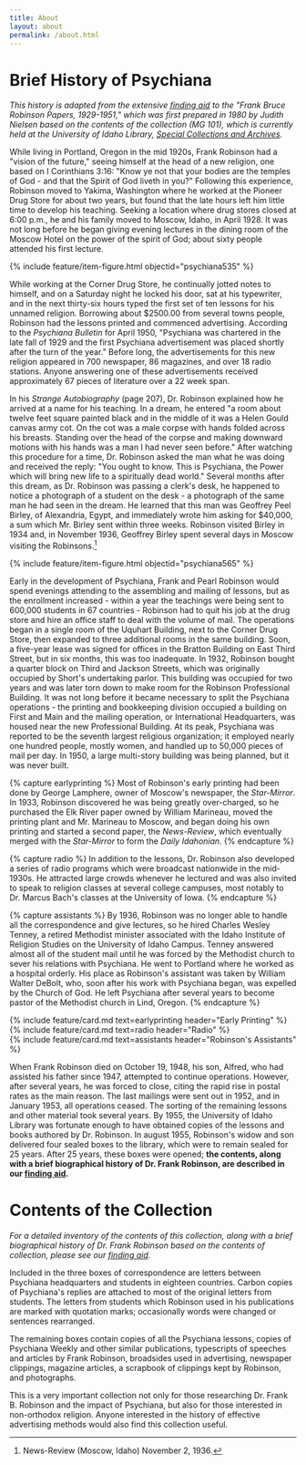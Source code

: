 ```yaml
---
title: About
layout: about
permalink: /about.html
---
```


# Brief History of Psychiana

*This history is adapted from the extensive [finding aid](http://archiveswest.orbiscascade.org/ark:/80444/xv97133/op=fstyle.aspx?t=k&q=) to the "Frank Bruce Robinson Papers, 1929-1951," which was first prepared in 1980 by Judith Nielsen based on the contents of the collection (MG 101), which is currently held at the University of Idaho Library, [Special Collections and Archives](https://www.lib.uidaho.edu/special-collections/).*

While living in Portland, Oregon in the mid 1920s, Frank Robinson had a "vision of the future," seeing himself at the head of a new religion, one based on I Corinthians 3:16: "Know ye not that your bodies are the temples of God - and that the Spirit of God liveth in you?" Following this experience, Robinson moved to Yakima, Washington where he worked at the Pioneer Drug Store for about two years, but found that the late hours left him little time to develop his teaching. Seeking a location where drug stores closed at 6:00 p.m., he and his family moved to Moscow, Idaho, in April 1928. It was not long before he began giving evening lectures in the dining room of the Moscow Hotel on the power of the spirit of God; about sixty people attended his first lecture.

{% include feature/item-figure.html objectid="psychiana535" %}

While working at the Corner Drug Store, he continually jotted notes to himself, and on a Saturday night he locked his door, sat at his typewriter, and in the next thirty-six hours typed the first set of ten lessons for his unnamed religion. Borrowing about $2500.00 from several towns people, Robinson had the lessons printed and commenced advertising. According to the *Psychiana Bulletin* for April 1950, "Psychiana was chartered in the late fall of 1929 and the first Psychiana advertisement was placed shortly after the turn of the year." 
Before long, the advertisements for this new religion appeared in 700 newspaper, 86 magazines, and over 18 radio stations. Anyone answering one of these advertisements received approximately 67 pieces of literature over a 22 week span. 

In his *Strange Autobiography* (page 207), Dr. Robinson explained how he arrived at a name for his teaching. In a dream, he entered "a room about twelve feet square painted black and in the middle of it was a Helen Gould canvas army cot. On the cot was a male corpse with hands folded across his breasts. Standing over the head of the corpse and making downward motions with his hands was a man I had never seen before." After watching this procedure for a time, Dr. Robinson asked the man what he was doing and received the reply: "You ought to know. This is Psychiana, the Power which will bring new life to a spiritually dead world." Several months after this dream, as Dr. Robinson was passing a clerk's desk, he happened to notice a photograph of a student on the desk - a photograph of the same man he had seen in the dream. He learned that this man was Geoffrey Peel Birley, of Alexandria, Egypt, and immediately wrote him asking for $40,000, a sum which Mr. Birley sent within three weeks.
Robinson visited Birley in 1934 and, in November 1936, Geoffrey Birley spent several days in Moscow visiting the Robinsons.[^1]

{% include feature/item-figure.html objectid="psychiana565" %}

Early in the development of Psychiana, Frank and Pearl Robinson would spend evenings attending to the assembling and mailing of lessons, but as the enrollment increased - within a year the teachings were being sent to 600,000 students in 67 countries - Robinson had to quit his job at the drug store and hire an office staff to deal with the volume of mail. The operations began in a single room of the Uquhart Building, next to the Corner Drug Store, then expanded to three additional rooms in the same building. Soon, a five-year lease was signed for offices in the Bratton Building on East Third Street, but in six months, this was too inadequate. In 1932, Robinson bought a quarter block on Third and Jackson Streets, which was originally occupied by Short's undertaking parlor. 
This building was occupied for two years and was later torn down to make room for the Robinson Professional Building. It was not long before it became necessary to split the Psychiana operations - the printing and bookkeeping division occupied a building on First and Main and the mailing operation, or International Headquarters, was housed near the new Professional Building. At its peak, Psychiana was reported to be the seventh largest religious organization; it employed nearly one hundred people, mostly women, and handled up to 50,000 pieces of mail per day. In 1950, a large multi-story building was being planned, but it was never built.

{% capture earlyprinting %}
Most of Robinson's early printing had been done by George Lamphere, owner of Moscow's newspaper, the *Star-Mirror*. In 1933, Robinson discovered he was being greatly over-charged, so he purchased the Elk River paper owned by William Marineau, moved the printing plant and Mr. Marineau to Moscow, and began doing his own printing and started a second paper, the *News-Review*, which eventually merged with the *Star-Mirror* to form the *Daily Idahonian*.
{% endcapture %}

{% capture radio %}
In addition to the lessons, Dr. Robinson also developed a series of radio programs which were broadcast nationwide in the mid-1930s. He attracted large crowds whenever he lectured and was also invited to speak to religion classes at several college campuses, most notably to Dr. Marcus Bach's classes at the University of Iowa.
{% endcapture %}

{% capture assistants %}
By 1936, Robinson was no longer able to handle all the correspondence and give lectures, so he hired Charles Wesley Tenney, a retired Methodist minister associated with the Idaho Institute of Religion Studies on the University of Idaho Campus. Tenney answered almost all of the student mail until he was forced by the Methodist church to sever his relations with Psychiana. He went to Portland where he worked as a hospital orderly. His place as Robinson's assistant was taken by William Walter DeBolt, who, soon after his work with Psychiana began, was expelled by the Church of God. He left Psychiana after several years to become pastor of the Methodist church in Lind, Oregon.
{% endcapture %}

<div class="row">
<div class="col-md-4">{% include feature/card.md text=earlyprinting header="Early Printing" %}</div>
<div class="col-md-4">{% include feature/card.md text=radio header="Radio" %}</div>
<div class="col-md-4">{% include feature/card.md text=assistants header="Robinson's Assistants" %}</div>
</div>

When Frank Robinson died on October 19, 1948, his son, Alfred, who had assisted his father since 1947, attempted to continue operations. However, after several years, he was forced to close, citing the rapid rise in postal rates as the main reason. The last mailings were sent out in 1952, and in January 1953, all operations ceased. The sorting of the remaining lessons and other material took several years. By 1955, the University of Idaho Library was fortunate enough to have obtained copies of the lessons and books authored by Dr. Robinson. In august 1955, Robinson's widow and son delivered four sealed boxes to the library, which were to remain sealed for 25 years. After 25 years, these boxes were opened; **the contents, along with a brief biographical history of Dr. Frank Robinson, are described in our [finding aid](http://archiveswest.orbiscascade.org/ark:/80444/xv97133/op=fstyle.aspx?t=k&q=).**

# Contents of the Collection

*For a detailed inventory of the contents of this collection, along with a brief biographical history of Dr. Frank Robinson based on the contents of collection, please see our [finding aid](http://archiveswest.orbiscascade.org/ark:/80444/xv97133/op=fstyle.aspx?t=k&q=).*

Included in the three boxes of correspondence are letters between Psychiana headquarters and students in eighteen countries. Carbon copies of Psychiana's replies are attached to most of the original letters from students. The letters from students which Robinson used in his publications are marked with quotation marks; occasionally words were changed or sentences rearranged.

The remaining boxes contain copies of all the Psychiana lessons, copies of Psychiana Weekly and other similar publications, typescripts of speeches and articles by Frank Robinson, broadsides used in advertising, newspaper clippings, magazine articles, a scrapbook of clippings kept by Robinson, and photographs.

This is a very important collection not only for those researching Dr. Frank B. Robinson and the impact of Psychiana, but also for those interested in non-orthodox religion. Anyone interested in the history of effective advertising methods would also find this collection useful.

[^1]: News-Review (Moscow, Idaho) November 2, 1936.

<div class="clearfix"></div>

